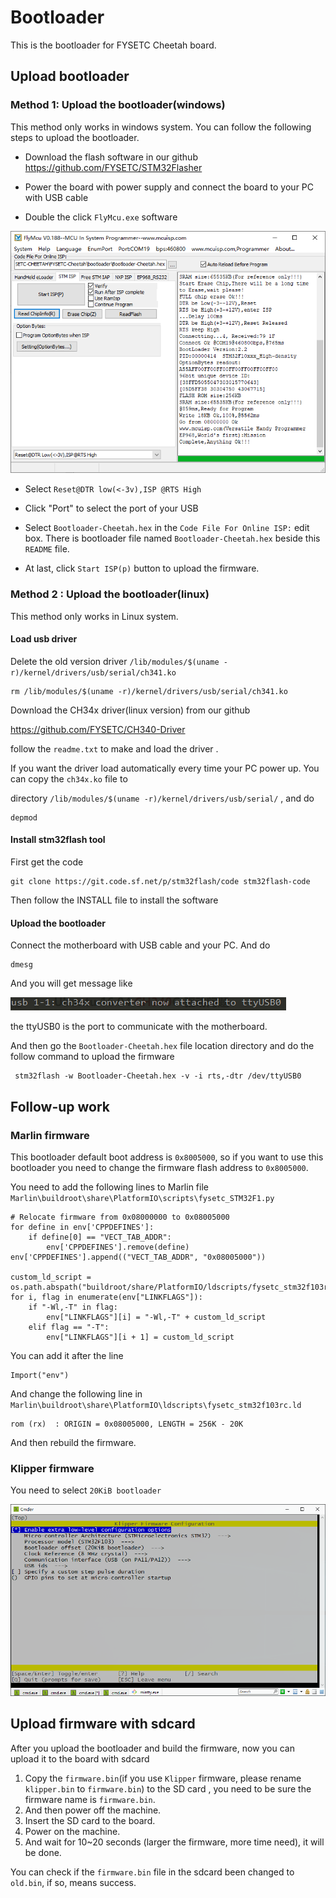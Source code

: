 # Bootloader
This is the bootloader for FYSETC Cheetah board.

## Upload bootloader

### Method 1: Upload the bootloader(windows)

This method only works in windows system. You can follow the following steps to upload the bootloader.

- Download the flash software in our github https://github.com/FYSETC/STM32Flasher


- Power the board with power supply and connect the board to your PC with USB cable

- Double the click `FlyMcu.exe` software

![image-20210706170320150](images/Flymcu.png)

- Select `Reset@DTR low(<-3v),ISP @RTS High`

- Click "Port" to select the port of your USB 


- Select `Bootloader-Cheetah.hex` in the `Code File For Online ISP:` edit box. There is bootloader file named `Bootloader-Cheetah.hex` beside this `README` file. 


- At last, click  `Start ISP(p)` button to upload the firmware.


### Method 2 : Upload the bootloader(linux)

This method only works in Linux system.

#### Load usb driver

Delete the old version driver `/lib/modules/$(uname -r)/kernel/drivers/usb/serial/ch341.ko`

```
rm /lib/modules/$(uname -r)/kernel/drivers/usb/serial/ch341.ko
```

Download the CH34x driver(linux version) from our github

https://github.com/FYSETC/CH340-Driver

follow the `readme.txt` to make and load the driver .

If you want the driver load automatically every time your PC power up. You can copy the `ch34x.ko` file to 

directory `/lib/modules/$(uname -r)/kernel/drivers/usb/serial/` , and do

```
depmod 
```

#### Install stm32flash tool

First get the code

```
git clone https://git.code.sf.net/p/stm32flash/code stm32flash-code
```

Then follow the INSTALL file to install the software

#### Upload the bootloader

Connect the motherboard with USB cable and your PC. And do

```
dmesg
```

And you will get message like 

![1562654867797](images/AIO_f4.png)

the ttyUSB0 is the port to communicate with the motherboard.

And then go the `Bootloader-Cheetah.hex` file location directory and do the follow command to upload the firmware

```
 stm32flash -w Bootloader-Cheetah.hex -v -i rts,-dtr /dev/ttyUSB0
```

## Follow-up work

### Marlin firmware

This bootloader default boot address is `0x8005000`, so if you want to use this bootloader you need to change the firmware  flash address to `0x8005000`.

You need to add the following lines to Marlin file `Marlin\buildroot\share\PlatformIO\scripts\fysetc_STM32F1.py`

```
# Relocate firmware from 0x08000000 to 0x08005000
for define in env['CPPDEFINES']:
    if define[0] == "VECT_TAB_ADDR":
        env['CPPDEFINES'].remove(define)
env['CPPDEFINES'].append(("VECT_TAB_ADDR", "0x08005000"))

custom_ld_script = os.path.abspath("buildroot/share/PlatformIO/ldscripts/fysetc_stm32f103rc.ld")
for i, flag in enumerate(env["LINKFLAGS"]):
    if "-Wl,-T" in flag:
        env["LINKFLAGS"][i] = "-Wl,-T" + custom_ld_script
    elif flag == "-T":
        env["LINKFLAGS"][i + 1] = custom_ld_script
```

You can add it after the line 

```
Import("env")
```

And change the following line in `Marlin\buildroot\share\PlatformIO\ldscripts\fysetc_stm32f103rc.ld`

```
rom (rx)  : ORIGIN = 0x08005000, LENGTH = 256K - 20K
```

And then rebuild the firmware.

### Klipper firmware

You need to select `20KiB bootloader`

![image-20210706172642480](images/klipper.png)

## Upload firmware with sdcard

After you upload the bootloader and build the firmware, now you can upload it to the board with sdcard

1. Copy the `firmware.bin`(if you use `Klipper` firmware, please rename `klipper.bin` to `firmware.bin`) to the SD card , you need to be sure the firmware name is `firmware.bin`. 
2. And then power off the machine.
3. Insert the SD card to the board.
4. Power on the machine. 
5. And wait for 10~20 seconds (larger the firmware, more time need), it will be done. 

You can check if the `firmware.bin` file in the sdcard been changed to `old.bin`, if so, means success.
